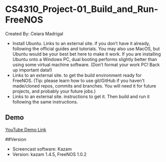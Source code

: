 # CS4310_Project-01_Build_and_Run-FreeNOS
Created By: Ceiara Madrigal 

* Install Ubuntu. Links to an external site. if you don’t have it already, following the official guides and tutorials. You may also use MacOS, but Ubuntu would be your best bet here to make it work. If you are installing Ubuntu onto a Windows PC, dual booting performs slightly better than using some virtual machine software. (Don’t format your work PC! Back up important data!)
* Links to an external site. to get the build environment ready for FreeNOS. (Tip: please learn how to use git/GitHub if you haven't made/cloned repos, commits and branches. You will need it for future projects, and probably your future jobs.)
* Links to an external site. instructions to get it. Then build and run it following the same instructions.

## Demo
[YouTube Demo Link](https://youtu.be/orPXSq_k5mY)

##Version 
* Screencast software: Kazam 
* Version: kazam 1.4.5, FreeNOS 1.0.2
